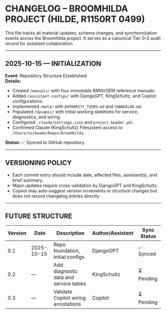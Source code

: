 # CHANGELOG – BROOMHILDA PROJECT (HILDE, R1150RT 0499)

This file tracks all material updates, schema changes, and synchronization events across
the Broomhilda project. It serves as a canonical Tier 0–2 audit record for assistant collaboration.

---

## 2025-10-15 — INITIALIZATION
**Event:** Repository Structure Established  
**Details:**
- Created `/manuals/` with four immutable BMW/OEM reference manuals.
- Added `/assistant-configs/` with DjangoGPT, KingSchultz, and Copilot configurations.
- Implemented `/meta/` with `AUTHORITY_TIERS.md` and `CHANGELOG.md`.
- Populated `/dynamic/` with initial working skeletons for service, diagnostics, and wiring.
- Configured `.claude/settings.json` and `project_header.yml`.
- Confirmed Claude (KingSchultz) Filesystem access to `/Users/nickwade/Repos/Broomhilda`.

**Status:** ✅ Synced to GitHub repository.

---

## VERSIONING POLICY
- Each commit entry should include date, affected files, assistant(s), and brief summary.
- Major updates require cross-validation by DjangoGPT and KingSchultz.
- Copilot may auto-suggest version increments or structure changes but does not record changelog entries directly.

---

## FUTURE STRUCTURE
| Version | Date | Description | Author/Assistant | Sync Status |
|----------|------|--------------|------------------|--------------|
| 0.1 | 2025-10-15 | Repo foundation, initial configs | DjangoGPT | ✅ Synced |
| 0.2 | — | Add diagnostic data and service tables | KingSchultz | ⏳ Pending |
| 0.3 | — | Validate Copilot wiring annotations | Copilot | ⏳ Pending |